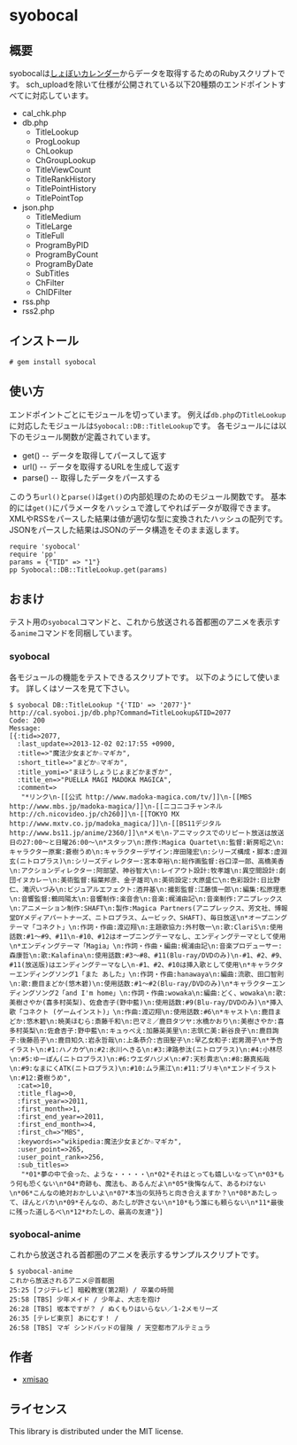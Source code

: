 # syobocal

## 概要

syobocalは[しょぼいカレンダー](http://cal.syoboi.jp/)からデータを取得するためのRubyスクリプトです。
sch_uploadを除いて仕様が公開されている以下20種類のエンドポイントすべてに対応しています。

- cal_chk.php
- db.php
  - TitleLookup
  - ProgLookup
  - ChLookup
  - ChGroupLookup
  - TitleViewCount
  - TitleRankHistory
  - TitlePointHistory
  - TitlePointTop
- json.php
  - TitleMedium
  - TitleLarge
  - TitleFull
  - ProgramByPID
  - ProgramByCount
  - ProgramByDate
  - SubTitles
  - ChFilter
  - ChIDFilter
- rss.php
- rss2.php

## インストール

~~~~
# gem install syobocal
~~~~

## 使い方

エンドポイントごとにモジュールを切っています。
例えば`db.php`の`TitleLookup`に対応したモジュールは`Syobocal::DB::TitleLookup`です。
各モジュールには以下のモジュール関数が定義されています。

- get() -- データを取得してパースして返す
- url() -- データを取得するURLを生成して返す
- parse() -- 取得したデータをパースする

このうち`url()`と`parse()`は`get()`の内部処理のためのモジュール関数です。
基本的には`get()`にパラメータをハッシュで渡してやればデータが取得できます。
XMLやRSSをパースした結果は値が適切な型に変換されたハッシュの配列です。
JSONをパースした結果はJSONのデータ構造をそのまま返します。

~~~~
require 'syobocal'
require 'pp'
params = {"TID" => "1"}
pp Syobocal::DB::TitleLookup.get(params)
~~~~

## おまけ

テスト用の`syobocal`コマンドと、これから放送される首都圏のアニメを表示する`anime`コマンドを同梱しています。

### syobocal

各モジュールの機能をテストできるスクリプトです。
以下のようにして使います。
詳しくはソースを見て下さい。

~~~~
$ syobocal DB::TitleLookup "{'TID' => '2077'}"
http://cal.syoboi.jp/db.php?Command=TitleLookup&TID=2077
Code: 200
Message: 
[{:tid=>2077,
  :last_update=>2013-12-02 02:17:55 +0900,
  :title=>"魔法少女まどか☆マギカ",
  :short_title=>"まどか☆マギカ",
  :title_yomi=>"まほうしょうじょまどかまぎか",
  :title_en=>"PUELLA MAGI MADOKA MAGICA",
  :comment=>
   "*リンク\n-[[公式 http://www.madoka-magica.com/tv/]]\n-[[MBS http://www.mbs.jp/madoka-magica/]]\n-[[ニコニコチャンネル http://ch.nicovideo.jp/ch260]]\n-[[TOKYO MX http://www.mxtv.co.jp/madoka_magica/]]\n-[[BS11デジタル http://www.bs11.jp/anime/2360/]]\n*メモ\n-アニマックスでのリピート放送は放送日の27:00～と日曜26:00～\n*スタッフ\n:原作:Magica Quartet\n:監督:新房昭之\n:キャラクター原案:蒼樹うめ\n:キャラクターデザイン:岸田隆宏\n:シリーズ構成・脚本:虚淵玄(ニトロプラス)\n:シリーズディレクター:宮本幸裕\n:総作画監督:谷口淳一郎、高橋美香\n:アクションディレクター:阿部望、神谷智大\n:レイアウト設計:牧孝雄\n:異空間設計:劇団イヌカレー\n:美術監督:稲葉邦彦、金子雄司\n:美術設定:大原盛仁\n:色彩設計:日比野仁、滝沢いづみ\n:ビジュアルエフェクト:酒井基\n:撮影監督:江藤慎一郎\n:編集:松原理恵\n:音響監督:鶴岡陽太\n:音響制作:楽音舎\n:音楽:梶浦由記\n:音楽制作:アニプレックス\n:アニメーション制作:SHAFT\n:製作:Magica Partners(アニプレックス、芳文社、博報堂DYメディアパートナーズ、ニトロプラス、ムービック、SHAFT)、毎日放送\n*オープニングテーマ「コネクト」\n:作詞・作曲:渡辺翔\n:主題歌協力:外村敬一\n:歌:ClariS\n:使用話数:#1～#9、#11\n-#10、#12はオープニングテーマなし、エンディングテーマとして使用\n*エンディングテーマ「Magia」\n:作詞・作曲・編曲:梶浦由記\n:音楽プロデューサー:森康哲\n:歌:Kalafina\n:使用話数:#3～#8、#11(Blu-ray/DVDのみ)\n-#1、#2、#9、#11(放送版)はエンディングテーマなし\n-#1、#2、#10は挿入歌として使用\n*キャラクターエンディングソング1「また あした」\n:作詞・作曲:hanawaya\n:編曲:流歌、田口智則\n:歌:鹿目まどか(悠木碧)\n:使用話数:#1～#2(Blu-ray/DVDのみ)\n*キャラクターエンディングソング2「and I'm home」\n:作詞・作曲:wowaka\n:編曲:どく、wowaka\n:歌:美樹さやか(喜多村英梨)、佐倉杏子(野中藍)\n:使用話数:#9(Blu-ray/DVDのみ)\n*挿入歌「コネクト (ゲームインスト)」\n:作曲:渡辺翔\n:使用話数:#6\n*キャスト\n:鹿目まどか:悠木碧\n:暁美ほむら:斎藤千和\n:巴マミ／鹿目タツヤ:水橋かおり\n:美樹さやか:喜多村英梨\n:佐倉杏子:野中藍\n:キュゥべえ:加藤英美里\n:志筑仁美:新谷良子\n:鹿目詢子:後藤邑子\n:鹿目知久:岩永哲哉\n:上条恭介:吉田聖子\n:早乙女和子:岩男潤子\n*予告イラスト\n:#1:ハノカゲ\n:#2:氷川へきる\n:#3:津路参汰(ニトロプラス)\n:#4:小林尽\n:#5:ゆーぽん(ニトロプラス)\n:#6:ウエダハジメ\n:#7:天杉貴志\n:#8:藤真拓哉\n:#9:なまにくATK(ニトロプラス)\n:#10:ムラ黒江\n:#11:ブリキ\n*エンドイラスト\n:#12:蒼樹うめ",
  :cat=>10,
  :title_flag=>0,
  :first_year=>2011,
  :first_month=>1,
  :first_end_year=>2011,
  :first_end_month=>4,
  :first_ch=>"MBS",
  :keywords=>"wikipedia:魔法少女まどか☆マギカ",
  :user_point=>265,
  :user_point_rank=>256,
  :sub_titles=>
   "*01*夢の中で会った、ような・・・・・\n*02*それはとっても嬉しいなって\n*03*もう何も恐くない\n*04*奇跡も、魔法も、あるんだよ\n*05*後悔なんて、あるわけない\n*06*こんなの絶対おかしいよ\n*07*本当の気持ちと向き合えますか？\n*08*あたしって、ほんとバカ\n*09*そんなの、あたしが許さない\n*10*もう誰にも頼らない\n*11*最後に残った道しるべ\n*12*わたしの、最高の友達"}]
~~~~

### syobocal-anime

これから放送される首都圏のアニメを表示するサンプルスクリプトです。

~~~~
$ syobocal-anime
これから放送されるアニメ＠首都圏
25:25 [フジテレビ] 暗殺教室(第2期) / 卒業の時間
25:58 [TBS] 少年メイド / 少年よ、大志を抱け
26:28 [TBS] 坂本ですが？ / ぬくもりはいらない／1-2メモリーズ
26:35 [テレビ東京] あにむす！ / 
26:58 [TBS] マギ シンドバッドの冒険 / 天空都市アルテミュラ
~~~~

## 作者

- [xmisao](http://www.xmisao.com/)

## ライセンス

This library is distributed under the MIT license.
